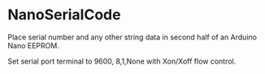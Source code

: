 # NanoSerialCode

Place serial number and any other string data in second half of an
Arduino Nano EEPROM.

Set serial port terminal to 9600, 8,1,None with Xon/Xoff flow control.

